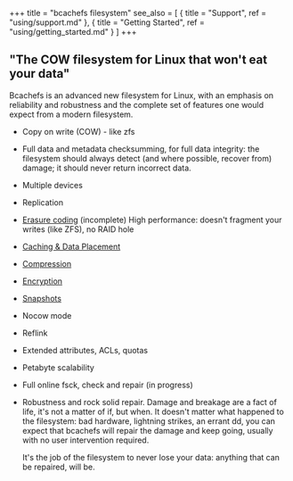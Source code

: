 +++
title = "bcachefs filesystem"
see_also = [
  { title = "Support", ref = "using/support.md" },
  { title = "Getting Started", ref = "using/getting_started.md" }
]
+++

## "The COW filesystem for Linux that won't eat your data"

Bcachefs is an advanced new filesystem for Linux, with an emphasis on reliability and robustness and the complete set of features one would expect from a modern filesystem.

* Copy on write (COW) - like zfs
* Full data and metadata checksumming, for full data integrity: the filesystem should always detect (and where possible, recover from) damage; it should never return incorrect data.
* Multiple devices
* Replication
* [Erasure coding](/Features/ErasureCoding/) (incomplete)
  High performance: doesn't fragment your writes (like ZFS), no RAID hole
* [Caching & Data Placement](/Features/CachingAndDataPlacement/)
* [Compression](/Features/Compression/)
* [Encryption](/Features/Encryption/)
* [Snapshots](/Features/Snapshots/)
* Nocow mode
* Reflink
* Extended attributes, ACLs, quotas
* Petabyte scalability
* Full online fsck, check and repair (in progress)
* Robustness and rock solid repair. Damage and breakage are a fact of life, it's not a matter of if, but when. It doesn't matter what happened to the filesystem: bad hardware, lightning strikes, an errant dd, you can expect that bcachefs will repair the damage and keep going, usually with no user intervention required.

  It's the job of the filesystem to never lose your data: anything that can be repaired, will be.
